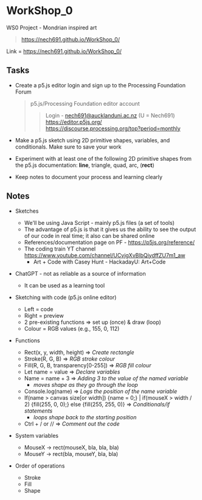# WorkShop_0
WS0 Project - Mondrian inspired art 

>  https://nech691.github.io/WorkShop_0/

Link = https://nech691.github.io/WorkShop_0/ 

## Tasks 
* Create a p5.js editor login and sign up to the Processing Foundation Forum 

  > p5.js/Processing Foundation editor account 
  >> Login - nech691@aucklanduni.ac.nz (U = Nech691)
  >> https://editor.p5js.org/ 
	>> https://discourse.processing.org/top?period=monthly
  
* Make a p5.js sketch using 2D primitive shapes, variables, and conditionals. Make sure to save your work
* Experiment with at least one of the following 2D primitive shapes from the p5.js documentation: **line**, triangle, quad, arc, (**rect**)
* Keep notes to document your process and learning clearly 
	
## Notes 
* Sketches 
  * We'll be using Java Script - mainly p5.js files (a set of tools)
  * The advantage of p5.js is that it gives us the ability to see the output of our code in real time; it also can be shared online 
  * References/documentation page on PF - https://p5js.org/reference/
  * The coding train YT channel https://www.youtube.com/channel/UCvjgXvBlbQiydffZU7m1_aw
	* Art + Code with Casey Hunt - HackadayU: Art+Code
	    
* ChatGPT - not as reliable as a source of information 
  * It can be used as a learning tool 

* Sketching with code (p5.js online editor)
  * Left = code
  * Right = preview
  * 2 pre-existing functions => set up (once) & draw (loop)
  * Colour = RGB values (e.g., 155, 0, 112)

* Functions
  * Rect(x, y, width, height)	=> *Create rectangle*
  * Stroke(R, G, B)	=> *RGB stroke colour*
  * Fill(R, G, B, transparency[0-255])	=> *RGB fill colour*
  * Let name = value =>	*Declare variables*
  * Name = name + 3	=> *Adding 3 to the value of the named variable*
    * *moves shape as they go through the loop*
  * Console.log(name) =>	*Logs the position of the name variable*
  * If(name > canvas size[or width]) {name = 0;} | if(mouseX > width / 2) {fill(255, 0, 0);} else {fill(255, 255, 0)}	=> *Conditionals/if statements*
    * *loops shape back to the starting position*
  * Ctrl + / or //	=> *Comment out the code*

* System variables 
	* MouseX -> rect(mouseX, bla, bla, bla)
	* MouseY -> rect(bla, mouseY, bla, bla)
	
* Order of operations 
	* Stroke
	* Fill
	* Shape 
